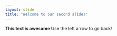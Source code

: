 ```yaml
---
layout: slide
title: "Welcome to our second slide!"
---
```

**This text is awesome**
Use the left arrow to go back!
